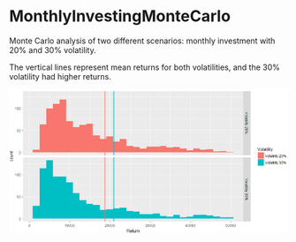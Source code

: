 # MonthlyInvestingMonteCarlo 

Monte Carlo analysis of two different scenarios: monthly investment with 20% and 30% volatility.

The vertical lines represent mean returns for both volatilities, and the 30% volatility had higher returns.

![Volatility](https://github.com/KaroRonty/MonthlyInvestingMonteCarlo/blob/master/Volatility.PNG?raw=true)
